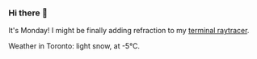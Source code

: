 ### Hi there :wave:

It's Monday! I might be finally adding refraction to my [terminal raytracer](https://github.com/bewuethr/bash-raytracer).

Weather in Toronto: light snow, at -5°C.

